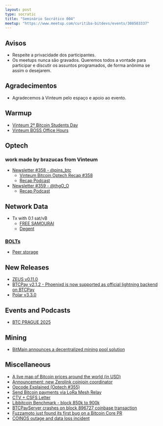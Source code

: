 ```yaml
---
layout: post
type: socratic
title: "Seminário Socrático 004"
meetup: "https://www.meetup.com/curitiba-bitdevs/events/308503337"
---
```


## Avisos
- Respeite a privacidade dos participantes.
- Os meetups nunca são gravados. Queremos todos a vontade para participar e discutir os assuntos programados, de forma anônima se assim o desejarem.

## Agradecimentos
- Agradecemos à Vinteum pelo espaço e apoio ao evento.

## Warmup
- [Vinteum 2º Bitcoin Students Day](https://x.com/Vinteum_org/status/1937560321805488241)
- [Vinteum BOSS Office Hours](https://x.com/Vinteum_org/status/1935010149724205322)

## Optech
### work made by brazucas from Vinteum
- [Newsletter #358 - @pins_btc](https://bitcoinops.org/en/newsletters/2025/06/13/#lnd-9127)
  - [Vinteum Bitcoin Optech Recap #358](https://fountain.fm/episode/AqwOIftN9gID3AW1TxqP)
  - [Recap Podcast](https://bitcoinops.org/en/podcast/2025/06/17/)
- [Newsletter #359 - @thgO_O](https://bitcoinops.org/en/newsletters/2025/06/20/#btcpay-server-6755)
  - [Recap Podcast](https://bitcoinops.org/en/podcast/2025/06/24/)

## Network Data
- Tx with 0.1 sat/vB
  - [FREE SAMOURAI](https://xcancel.com/ottosch_/status/1935712233230639176)
  - [Degent](https://xcancel.com/mononautical/status/1936223502446522613)

### [BOLTs](https://github.com/lightningnetwork/lightning-rfc)
- [Peer storage](https://github.com/lightning/bolts/pull/1110)

## New Releases
- [ZEUS v0.11.0](https://blog.zeusln.com/new-release-zeus-v0-11-0/)
- [BTCPay v2.1.2 - Phoenixd is now supported as official lightning backend on BTCPay](https://x.com/PhoenixWallet/status/1932132318514184481)
- [Polar v3.3.0](https://github.com/jamaljsr/polar/releases/tag/v3.3.0)

## Events and Podcasts
- [BTC PRAGUE 2025](https://btcprague.com)

## Mining
- [BitMain announces a decentralized mining pool solution](https://x.com/bitmaintech/status/1927581481674670492)

## Miscellaneous
- [A live map of Bitcoin prices around the world (in USD)](https://x.com/_miguelmedeiros/status/1934570640163676355)
- [Announcement: new Zerolink coinjoin coordinator](https://ashigaru.rs/news/announcement-whirlpool/)
- [Opcode Explained (Optech #355)](https://opcodeexplained.com/)
- [Send Bitcoin payments via LoRa Mesh Relay](https://github.com/eddieoz/btcmesh)
- [CTV + CSFS Letter](https://ctv-csfs.com/)
- [Libbitcoin Benchmark - block 850k to 900k](https://x.com/evoskuil/status/1928622942692286838)
- [BTCPayServer crashes on block 896727 coinbase transaction](https://x.com/btcpayserver/status/1922845019494318519)
- [Fuzzamoto just found its first bug on a Bitcoin Core PR](https://x.com/dergoegge/status/1936093236226871794)
- [COINOS outage and data loss incident](https://primal.net/e/nevent1qqsd2wlx3wq94sqgh66u9hfsevym55mse87efunrc8qpr0syr8mfezqn6eptp)
